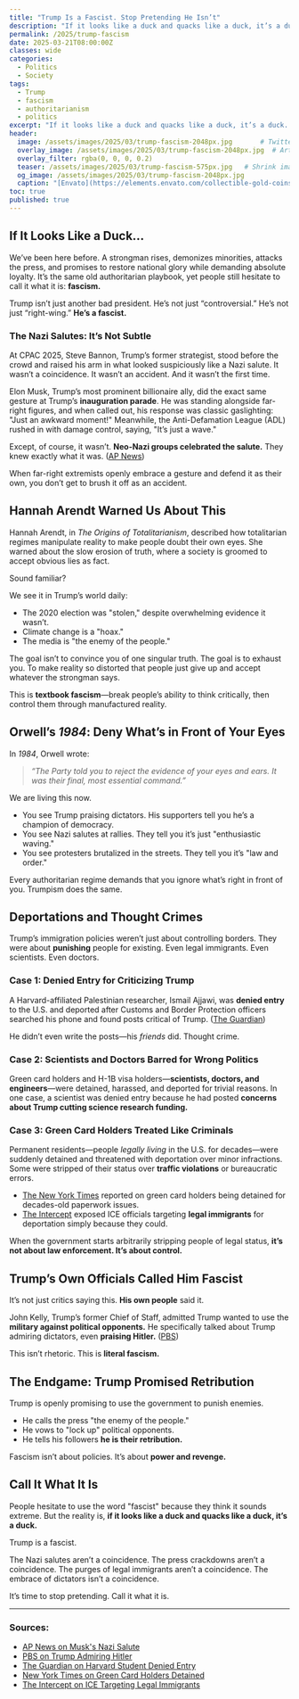 ```yaml
---
title: "Trump Is a Fascist. Stop Pretending He Isn’t"
description: "If it looks like a duck and quacks like a duck, it’s a duck. Trump’s playbook is straight out of the fascist handbook, and the evidence is right in front of us."
permalink: /2025/trump-fascism
date: 2025-03-21T08:00:00Z
classes: wide
categories:
  - Politics
  - Society
tags:
  - Trump
  - fascism
  - authoritarianism
  - politics
excerpt: "If it looks like a duck and quacks like a duck, it’s a duck. Trump’s playbook is straight out of the fascist handbook, and the evidence is right in front of us."
header:
  image: /assets/images/2025/03/trump-fascism-2048px.jpg       # Twitter (use 'overlay_image')
  overlay_image: /assets/images/2025/03/trump-fascism-2048px.jpg  # Article header at 2048x768
  overlay_filter: rgba(0, 0, 0, 0.2)
  teaser: /assets/images/2025/03/trump-fascism-575px.jpg   # Shrink image to 575x216
  og_image: /assets/images/2025/03/trump-fascism-2048px.jpg
  caption: "[Envato](https://elements.envato.com/collectible-gold-coins-with-presidential-images-an-H8CKE7H)"
toc: true
published: true
---
```


## If It Looks Like a Duck…

We’ve been here before. A strongman rises, demonizes minorities, attacks the press, and promises to restore national glory while demanding absolute loyalty. It’s the same old authoritarian playbook, yet people still hesitate to call it what it is: **fascism.**

Trump isn’t just another bad president. He’s not just “controversial.” He’s not just “right-wing.” **He’s a fascist.**

### The Nazi Salutes: It’s Not Subtle

At CPAC 2025, Steve Bannon, Trump’s former strategist, stood before the crowd and raised his arm in what looked suspiciously like a Nazi salute. It wasn’t a coincidence. It wasn’t an accident. And it wasn’t the first time.

Elon Musk, Trump’s most prominent billionaire ally, did the exact same gesture at Trump’s **inauguration parade**. He was standing alongside far-right figures, and when called out, his response was classic gaslighting: "Just an awkward moment!" Meanwhile, the Anti-Defamation League (ADL) rushed in with damage control, saying, "It’s just a wave."

Except, of course, it wasn’t. **Neo-Nazi groups celebrated the salute.** They knew exactly what it was. ([AP News](https://apnews.com/article/musk-gesture-salute-antisemitism-0070dae53c7a73397b104ae645877535))

When far-right extremists openly embrace a gesture and defend it as their own, you don’t get to brush it off as an accident.

## Hannah Arendt Warned Us About This

Hannah Arendt, in *The Origins of Totalitarianism*, described how totalitarian regimes manipulate reality to make people doubt their own eyes. She warned about the slow erosion of truth, where a society is groomed to accept obvious lies as fact.

Sound familiar?

We see it in Trump’s world daily:
- The 2020 election was "stolen," despite overwhelming evidence it wasn’t.
- Climate change is a "hoax."
- The media is "the enemy of the people."

The goal isn’t to convince you of one singular truth. The goal is to exhaust you. To make reality so distorted that people just give up and accept whatever the strongman says.

This is **textbook fascism**—break people’s ability to think critically, then control them through manufactured reality.

## Orwell’s *1984*: Deny What’s in Front of Your Eyes

In *1984*, Orwell wrote:

> *“The Party told you to reject the evidence of your eyes and ears. It was their final, most essential command.”*

We are living this now.

- You see Trump praising dictators. His supporters tell you he’s a champion of democracy.
- You see Nazi salutes at rallies. They tell you it’s just "enthusiastic waving."
- You see protesters brutalized in the streets. They tell you it’s "law and order."

Every authoritarian regime demands that you ignore what’s right in front of you. Trumpism does the same.

## Deportations and Thought Crimes

Trump’s immigration policies weren’t just about controlling borders. They were about **punishing** people for existing. Even legal immigrants. Even scientists. Even doctors.

### Case 1: Denied Entry for Criticizing Trump

A Harvard-affiliated Palestinian researcher, Ismail Ajjawi, was **denied entry** to the U.S. and deported after Customs and Border Protection officers searched his phone and found posts critical of Trump. ([The Guardian](https://www.theguardian.com/us-news/2019/sep/03/harvard-student-immigration-palestinian))

He didn’t even write the posts—his *friends* did. Thought crime.

### Case 2: Scientists and Doctors Barred for Wrong Politics

Green card holders and H-1B visa holders—**scientists, doctors, and engineers**—were detained, harassed, and deported for trivial reasons. In one case, a scientist was denied entry because he had posted **concerns about Trump cutting science research funding.**

### Case 3: Green Card Holders Treated Like Criminals

Permanent residents—people *legally living* in the U.S. for decades—were suddenly detained and threatened with deportation over minor infractions. Some were stripped of their status over **traffic violations** or bureaucratic errors.

- [The New York Times](https://www.nytimes.com/2019/08/03/us/immigration-naturalization-denials.html) reported on green card holders being detained for decades-old paperwork issues.
- [The Intercept](https://theintercept.com/2020/10/12/ice-green-card-deportations/) exposed ICE officials targeting **legal immigrants** for deportation simply because they could.

When the government starts arbitrarily stripping people of legal status, **it’s not about law enforcement. It’s about control.**

## Trump’s Own Officials Called Him Fascist

It’s not just critics saying this. **His own people** said it.

John Kelly, Trump’s former Chief of Staff, admitted Trump wanted to use the **military against political opponents.** He specifically talked about Trump admiring dictators, even **praising Hitler.** ([PBS](https://www.pbs.org/newshour/politics/trump-said-hitler-did-some-good-things-and-wanted-generals-like-the-nazis-former-chief-of-staff-kelly-claims))

This isn’t rhetoric. This is **literal fascism.**

## The Endgame: Trump Promised Retribution

Trump is openly promising to use the government to punish enemies.

- He calls the press "the enemy of the people."
- He vows to "lock up" political opponents.
- He tells his followers **he is their retribution.**

Fascism isn’t about policies. It’s about **power and revenge.**

## Call It What It Is

People hesitate to use the word "fascist" because they think it sounds extreme. But the reality is, **if it looks like a duck and quacks like a duck, it’s a duck.**

Trump is a fascist.

The Nazi salutes aren’t a coincidence.
The press crackdowns aren’t a coincidence.
The purges of legal immigrants aren’t a coincidence.
The embrace of dictators isn’t a coincidence.

It’s time to stop pretending. Call it what it is.

---

### Sources:
- [AP News on Musk's Nazi Salute](https://apnews.com/article/musk-gesture-salute-antisemitism-0070dae53c7a73397b104ae645877535)
- [PBS on Trump Admiring Hitler](https://www.pbs.org/newshour/politics/trump-said-hitler-did-some-good-things-and-wanted-generals-like-the-nazis-former-chief-of-staff-kelly-claims)
- [The Guardian on Harvard Student Denied Entry](https://www.theguardian.com/us-news/2019/sep/03/harvard-student-immigration-palestinian)
- [New York Times on Green Card Holders Detained](https://www.nytimes.com/2019/08/03/us/immigration-naturalization-denials.html)
- [The Intercept on ICE Targeting Legal Immigrants](https://theintercept.com/2020/10/12/ice-green-card-deportations/)

